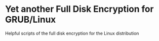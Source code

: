 # Yet another Full Disk Encryption for GRUB/Linux
Helpful scripts of the full disk encryption for the Linux  distribution
